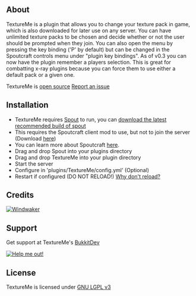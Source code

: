 About
-----
TextureMe is a plugin that allows you to change your texture pack in game, which is also downloaded for later use on any server. You can have unlimited texture packs to be chosen and decide whether or not the user should be prompted when they join. You can also open the menu by pressing the key binding ('P' by default) but can be changed in the Spoutcraft controls menu under "plugin key bindings". As of v0.3 you can now have the plugin remember a players selection. This is great for combatting x-ray plugins because you can force them to use either a default pack or a given one.

TextureMe is [open source][GitHub]
[Report an issue][Issues]

Installation
------------
* TextureMe requires [Spout][Spout Link] to run, you can [download the latest recommended build of spout][Spout RB]
* This requires the Spoutcraft client mod to use, but not to join the server (Download [here][Get Spout])
* You can learn more about Spoutcraft [here][Spout Wiki].
* Drag and drop Spout into your plugins directory
* Drag and drop TextureMe into your plugin directory
* Start the server
* Configure in 'plugins/TextureMe/config.yml' (Optional)
* Restart if configured (DO NOT RELOAD!) [Why don't reload?][Reload]

Credits
-------
[![Windwaker](http://www.gravatar.com/avatar/942913bba29c93344d8a2e4da56c6bf1.jpg)](http://forums.spout.org/members/windwaker.47/)

[Spout Wiki]: http://wiki.spout.org
[Spout Link]: http://spout.in
[Spout RB]: http://spout.in/plugin
[Get Spout]: http://get.spout.org
[Reload]: http://spout.in/reload
[License]: http://www.gnu.org/licenses/lgpl.html
[Page]: http://dev.bukkit.org/server-mods/textureme/
[GitHub]: http://github.com/WalkerCrouse/TextureMe
[Issues]: http://github.com/WalkerCrouse/TextureMe
[Donate Icon]: https://www.paypalobjects.com/en_US/i/btn/btn_donate_LG.gif
[Donate]: https://www.paypal.com/cgi-bin/webscr?cmd=_s-xclick&hosted_button_id=637G838ZVVD9N

Support
-------
Get support at TextureMe's [BukkitDev][Page]

[![Help me out!][Donate Icon]][Donate]

License
-------
TextureMe is licensed under [GNU LGPL v3][License]